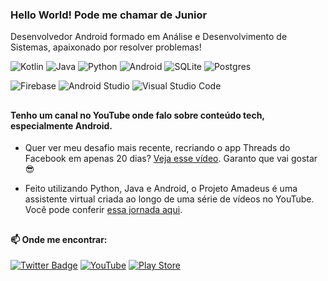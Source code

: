 ### Hello World! Pode me chamar de Junior
Desenvolvedor Android formado em Análise e Desenvolvimento de Sistemas, apaixonado por resolver problemas!

![Kotlin](https://img.shields.io/badge/Kotlin-%230095D5.svg?style=flat-square&logo=kotlin&logoColor=white)
![Java](https://img.shields.io/badge/Java-%23ED8B00.svg?style=flat-square&logo=java&logoColor=white)
![Python](https://img.shields.io/badge/Python-3670A0?style=flat-square&logo=python&logoColor=ffdd54)
![Android](https://img.shields.io/badge/Android-3DDC84?style=flat-square&logo=android&logoColor=white)
![SQLite](https://img.shields.io/badge/sqlite-%2307405e.svg?style=flat-square&logo=sqlite&logoColor=white)
![Postgres](https://img.shields.io/badge/postgres-%23316192.svg?style=flat-square&logo=postgresql&logoColor=white)

![Firebase](https://img.shields.io/badge/Firebase-%23039BE5.svg?style=flat-square&logo=firebase)
![Android Studio](https://img.shields.io/badge/Android%20Studio-3DDC84.svg?style=flat-square&logo=android-studio&logoColor=white)
![Visual Studio Code](https://img.shields.io/badge/Visual%20Studio%20Code-0078d7.svg?style=flat-square&logo=visual-studio-code&logoColor=white)

##

#### Tenho um canal no YouTube onde falo sobre conteúdo tech, especialmente Android.
- Quer ver meu desafio mais recente, recriando o app Threads do Facebook em apenas 20 dias? [Veja esse vídeo][recriando-threads]. Garanto que vai gostar 😎

- Feito utilizando Python, Java e Android, o Projeto Amadeus é uma assistente virtual criada ao longo de uma série de vídeos no YouTube. Você pode conferir  [essa jornada aqui][playlist-amadeus].

##
  
#### 📫 Onde me encontrar:
[![Twitter Badge](https://img.shields.io/badge/-Twitter-1ca0f1?style=flat-square&labelColor=1ca0f1&logo=twitter&logoColor=white&link=https://twitter.com/Jr_Obom)](https://twitter.com/Jr_Obom)
[![YouTube](https://img.shields.io/badge/YouTube-%23FF0000.svg?style=flat-square&logo=YouTube&logoColor=white&link=https://www.youtube.com/paradoxo10)](https://www.youtube.com/paradoxo10)
[![Play Store](https://img.shields.io/badge/Google_Play-414141?style=flat-square&logo=google-play&logoColor=white&link=https://play.google.com/store/apps/dev?id=4872041156978653342)](https://play.google.com/store/apps/dev?id=4872041156978653342)




[playlist-amadeus]: https://www.youtube.com/watch?v=av0u1jFcLxM&list=PLgkr0bcGnH6YtPQO1774MBPhJB4tVBk8L&index=50
[recriando-threads]: https://youtu.be/Kr4Kn0ewnIw
